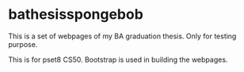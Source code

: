 # bathesisspongebob
This is a set of webpages of my BA graduation thesis. Only for testing purpose. 

This is for pset8 CS50. Bootstrap is used in building the webpages. 
